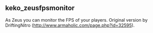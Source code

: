 ## keko_zeusfpsmonitor
As Zeus you can monitor the FPS of your players. Original version by DriftingNitro (http://www.armaholic.com/page.php?id=32595).
